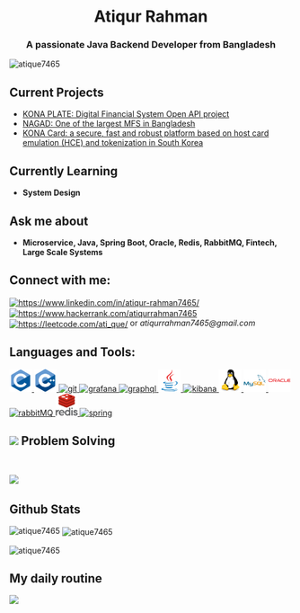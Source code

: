 <h1 align="center">Atiqur Rahman</h1>
<h3 align="center">A passionate Java Backend Developer from Bangladesh</h3>

<p align="left"> <img src="https://komarev.com/ghpvc/?username=atique7465&label=Profile%20views&color=0e75b6&style=flat" alt="atique7465" /> </p>

## Current Projects
- [KONA PLATE: Digital Financial System Open API project](https://konaplate.com/)
- [NAGAD: One of the largest MFS in Bangladesh](https://nagad.com.bd/)
- [KONA Card: a secure, fast and robust platform based on host card emulation (HCE) and tokenization in South Korea](https://konai.com/business/fintech/kona_card)

## Currently Learning
- **System Design**

## Ask me about 
- **Microservice, Java, Spring Boot, Oracle, Redis, RabbitMQ, Fintech, Large Scale Systems**

## Connect with me:
<p align="left">
<a href="https://www.linkedin.com/in/atiqur-rahman7465/" target="blank"><img align="center" src="https://raw.githubusercontent.com/rahuldkjain/github-profile-readme-generator/master/src/images/icons/Social/linked-in-alt.svg" alt="https://www.linkedin.com/in/atiqur-rahman7465/" height="30" width="40" /></a>
<a href="https://www.hackerrank.com/atiqurrahman7465" target="blank"><img align="center" src="https://raw.githubusercontent.com/rahuldkjain/github-profile-readme-generator/master/src/images/icons/Social/hackerrank.svg" alt="https://www.hackerrank.com/atiqurrahman7465" height="30" width="40" /></a>
<a href="https://leetcode.com/ati_que/" target="blank"><img align="center" src="https://raw.githubusercontent.com/rahuldkjain/github-profile-readme-generator/master/src/images/icons/Social/leet-code.svg" alt="https://leetcode.com/ati_que/" height="30" width="40" /></a>
or <i>atiqurrahman7465@gmail.com</i>
</p>

## Languages and Tools:
<p align="left"> <a href="https://www.cprogramming.com/" target="_blank" rel="noreferrer"> <img src="https://raw.githubusercontent.com/devicons/devicon/master/icons/c/c-original.svg" alt="c" width="40" height="40"/> </a> <a href="https://www.w3schools.com/cpp/" target="_blank" rel="noreferrer"> <img src="https://raw.githubusercontent.com/devicons/devicon/master/icons/cplusplus/cplusplus-original.svg" alt="cplusplus" width="40" height="40"/> </a> <a href="https://git-scm.com/" target="_blank" rel="noreferrer"> <img src="https://www.vectorlogo.zone/logos/git-scm/git-scm-icon.svg" alt="git" width="40" height="40"/> </a> <a href="https://grafana.com" target="_blank" rel="noreferrer"> <img src="https://www.vectorlogo.zone/logos/grafana/grafana-icon.svg" alt="grafana" width="40" height="40"/> </a> <a href="https://graphql.org" target="_blank" rel="noreferrer"> <img src="https://www.vectorlogo.zone/logos/graphql/graphql-icon.svg" alt="graphql" width="40" height="40"/> </a> <a href="https://www.java.com" target="_blank" rel="noreferrer"> <img src="https://raw.githubusercontent.com/devicons/devicon/master/icons/java/java-original.svg" alt="java" width="40" height="40"/> </a> <a href="https://www.elastic.co/kibana" target="_blank" rel="noreferrer"> <img src="https://www.vectorlogo.zone/logos/elasticco_kibana/elasticco_kibana-icon.svg" alt="kibana" width="40" height="40"/> </a> <a href="https://www.linux.org/" target="_blank" rel="noreferrer"> <img src="https://raw.githubusercontent.com/devicons/devicon/master/icons/linux/linux-original.svg" alt="linux" width="40" height="40"/> </a> <a href="https://www.mysql.com/" target="_blank" rel="noreferrer"> <img src="https://raw.githubusercontent.com/devicons/devicon/master/icons/mysql/mysql-original-wordmark.svg" alt="mysql" width="40" height="40"/> </a> <a href="https://www.oracle.com/" target="_blank" rel="noreferrer"> <img src="https://raw.githubusercontent.com/devicons/devicon/master/icons/oracle/oracle-original.svg" alt="oracle" width="40" height="40"/> </a> <a href="https://www.rabbitmq.com" target="_blank" rel="noreferrer"> <img src="https://www.vectorlogo.zone/logos/rabbitmq/rabbitmq-icon.svg" alt="rabbitMQ" width="40" height="40"/> </a> <a href="https://redis.io" target="_blank" rel="noreferrer"> <img src="https://raw.githubusercontent.com/devicons/devicon/master/icons/redis/redis-original-wordmark.svg" alt="redis" width="40" height="40"/> </a> <a href="https://spring.io/" target="_blank" rel="noreferrer"> <img src="https://www.vectorlogo.zone/logos/springio/springio-icon.svg" alt="spring" width="40" height="40"/> </a> </p>

## <img src="https://media.giphy.com/media/iY8CRBdQXODJSCERIr/giphy.gif" width="35"><b> Problem Solving </b>
<br>

![](https://leetcard.jacoblin.cool/ati_que?theme=light)

## Github Stats
<p><img align="left" src="https://github-readme-stats.vercel.app/api/top-langs?username=atique7465&show_icons=true&locale=en&layout=compact" alt="atique7465" /></p>
<p>&nbsp;<img align="center" src="https://github-readme-stats.vercel.app/api?username=atique7465&show_icons=true&locale=en" alt="atique7465" /></p>
<p><img align="center" src="https://github-readme-streak-stats.herokuapp.com/?user=atique7465&" alt="atique7465" /></p>

## My daily routine
![](https://media0.giphy.com/media/qgQUggAC3Pfv687qPC/giphy.gif)
